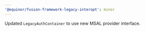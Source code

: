 ```yaml
---
'@equinor/fusion-framework-legacy-interopt': minor
---
```


Updated `LegacyAuthContainer` to use new MSAL provider interface.
